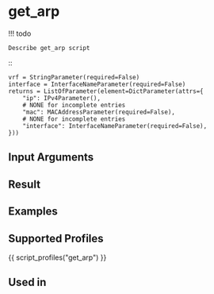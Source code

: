 

# get_arp

<!-- prettier-ignore -->
!!! todo

    Describe get_arp script

::

    vrf = StringParameter(required=False)
    interface = InterfaceNameParameter(required=False)
    returns = ListOfParameter(element=DictParameter(attrs={
        "ip": IPv4Parameter(),
        # NONE for incomplete entries
        "mac": MACAddressParameter(required=False),
        # NONE for incomplete entries
        "interface": InterfaceNameParameter(required=False),
    }))

## Input Arguments

## Result

## Examples

## Supported Profiles

{{ script_profiles("get_arp") }}

## Used in

